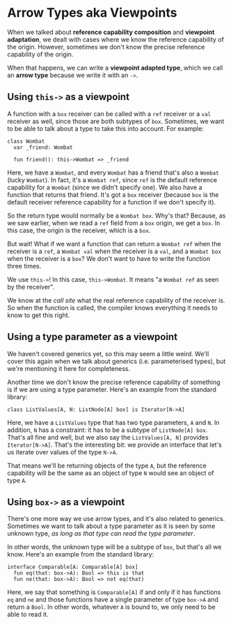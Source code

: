 # Arrow Types aka Viewpoints

When we talked about __reference capability composition__ and 
__viewpoint adaptation__, we dealt with cases where we know the reference 
capability of the origin. However, sometimes we don't know the precise 
reference capability of the origin.

When that happens, we can write a __viewpoint adapted type__, which we call an 
__arrow type__ because we write it with an `->`.

## Using `this->` as a viewpoint

A function with a `box` receiver can be called with a `ref` receiver or a `val` 
receiver as well, since those are both subtypes of `box`. Sometimes, we want to 
be able to talk about a type to take this into account. For example:

```pony
class Wombat
  var _friend: Wombat

  fun friend(): this->Wombat => _friend
```

Here, we have a `Wombat`, and every `Wombat` has a friend that's also a 
`Wombat` (lucky `Wombat`). In fact, it's a `Wombat ref`, since `ref` is the 
default reference capability for a `Wombat` (since we didn't specify one). We 
also have a function that returns that friend. It's got a `box` receiver 
(because `box` is the default receiver reference capability for a function if 
we don't specify it).

So the return type would normally be a `Wombat box`. Why's that? Because, as we 
saw earlier, when we read a `ref` field from a `box` origin, we get a `box`. In 
this case, the origin is the receiver, which is a `box`.

But wait! What if we want a function that can return a `Wombat ref` when the 
receiver is a `ref`, a `Wombat val` when the receiver is a `val`, and a 
`Wombat box` when the receiver is a `box`? We don't want to have to write the 
function three times.

We use `this->`! In this case, `this->Wombat`. It means "a `Wombat ref` as seen 
by the receiver".

We know at the _call site_ what the real reference capability of the receiver 
is. So when the function is called, the compiler knows everything it needs to 
know to get this right.

## Using a type parameter as a viewpoint

We haven't covered generics yet, so this may seem a little weird. We'll cover 
this again when we talk about generics (i.e. parameterised types), but we're 
mentioning it here for completeness.

Another time we don't know the precise reference capability of something is if 
we are using a type parameter. Here's an example from the standard library:

```pony
class ListValues[A, N: ListNode[A] box] is Iterator[N->A]
```

Here, we have a `ListValues` type that has two type parameters, `A` and `N`. In 
addition, `N` has a constraint: it has to be a subtype of `ListNode[A] box`. 
That's all fine and well, but we also say the `ListValues[A, N]` provides 
`Iterator[N->A]`. That's the interesting bit: we provide an interface that 
let's us iterate over values of the type `N->A`.

That means we'll be returning objects of the type `A`, but the reference 
capability will be the same as an object of type `N` would see an object of 
type `A`.

## Using `box->` as a viewpoint

There's one more way we use arrow types, and it's also related to generics. 
Sometimes we want to talk about a type parameter as it is seen by some unknown 
type, _as long as that type can read the type parameter_.

In other words, the unknown type will be a subtype of `box`, but that's all we 
know. Here's an example from the standard library:

```pony
interface Comparable[A: Comparable[A] box]
  fun eq(that: box->A): Bool => this is that
  fun ne(that: box->A): Bool => not eq(that)
```

Here, we say that something is `Comparable[A]` if and only if it has functions 
`eq` and `ne` and those functions have a single parameter of type `box->A` and 
return a `Bool`. In other words, whatever `A` is bound to, we only need to be 
able to read it.

